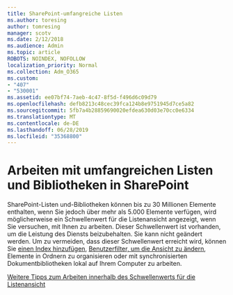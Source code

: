 ```yaml
---
title: SharePoint-umfangreiche Listen
ms.author: toresing
author: tomresing
manager: scotv
ms.date: 2/12/2018
ms.audience: Admin
ms.topic: article
ROBOTS: NOINDEX, NOFOLLOW
localization_priority: Normal
ms.collection: Adm_O365
ms.custom:
- "407"
- "530001"
ms.assetid: ee07bf74-7aeb-4c47-8f5d-f496d6c09d79
ms.openlocfilehash: defb8213c48cec39fca124b8e9751945d7ce5a82
ms.sourcegitcommit: 5fb7a4b28859690020efdea630d03e70cc0e6334
ms.translationtype: MT
ms.contentlocale: de-DE
ms.lasthandoff: 06/28/2019
ms.locfileid: "35368800"
---
```

# <a name="work-with-large-lists-and-libraries-in-sharepoint"></a>Arbeiten mit umfangreichen Listen und Bibliotheken in SharePoint

SharePoint-Listen und-Bibliotheken können bis zu 30 Millionen Elemente enthalten, wenn Sie jedoch über mehr als 5.000 Elemente verfügen, wird möglicherweise ein Schwellenwert für die Listenansicht angezeigt, wenn Sie versuchen, mit Ihnen zu arbeiten. Dieser Schwellenwert ist vorhanden, um die Leistung des Diensts beizubehalten. Sie kann nicht geändert werden. Um zu vermeiden, dass dieser Schwellenwert erreicht wird, können Sie [einen Index hinzufügen](https://go.microsoft.com/fwlink/?linkid=867784), [Benutzerfilter, um die Ansicht zu ändern](https://go.microsoft.com/fwlink/?linkid=867786), Elemente in Ordnern zu organisieren oder mit synchronisierten Dokumentbibliotheken lokal auf Ihrem Computer zu arbeiten.
  
[Weitere Tipps zum Arbeiten innerhalb des Schwellenwerts für die Listenansicht](https://go.microsoft.com/fwlink/?linkid=867787)
  